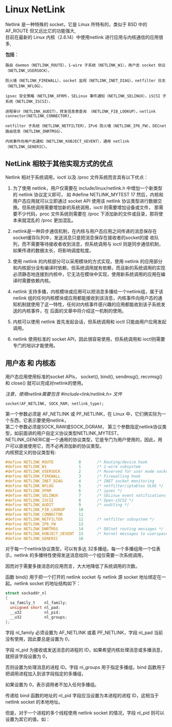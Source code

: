 # Linux NetLink  

Netlink 是一种特殊的 socket，它是 Linux 所特有的，类似于 BSD 中的AF_ROUTE 但又远比它的功能强大,  
目前在最新的 Linux 内核（2.6.14）中使用netlink 进行应用与内核通信的应用很多,   
 
**包括**：    

	路由 daemon（NETLINK_ROUTE），1-wire 子系统（NETLINK_W1），用户态 socket 协议（NETLINK_USERSOCK），  
	
	防火墙（NETLINK_FIREWALL），socket 监视（NETLINK_INET_DIAG），netfilter 日志（NETLINK_NFLOG），    
	
	ipsec 安全策略（NETLINK_XFRM），SELinux 事件通知（NETLINK_SELINUX），iSCSI 子系统（NETLINK_ISCSI），    
	
	进程审计（NETLINK_AUDIT），转发信息表查询 （NETLINK_FIB_LOOKUP），netlink connector(NETLINK_CONNECTOR),    
	
	netfilter 子系统（NETLINK_NETFILTER），IPv6 防火墙（NETLINK_IP6_FW），DECnet 路由信息（NETLINK_DNRTMSG），    
	
	内核事件向用户态通知（NETLINK_KOBJECT_UEVENT），通用 netlink（NETLINK_GENERIC）。
	
	
## NetLink 相较于其他实现方式的优点

Netlink 相对于系统调用，ioctl 以及 /proc 文件系统而言具有以下优点：

1. 为了使用 netlink，用户仅需要在 include/linux/netlink.h 中增加一个新类型的 netlink 协议定义即可， 如 #define NETLINK_MYTEST 17 然后，内核和用户态应用就可以立即通过 socket API 使用该 netlink 协议类型进行数据交换。但系统调用需要增加新的系统调用，ioctl 则需要增加设备或文件， 那需要不少代码，proc 文件系统则需要在 /proc 下添加新的文件或目录，那将使本来就混乱的 /proc 更加混乱。
  
2. netlink是一种异步通信机制，在内核与用户态应用之间传递的消息保存在socket缓存队列中，发送消息只是把消息保存在接收者的socket的接 收队列，而不需要等待接收者收到消息，但系统调用与 ioctl 则是同步通信机制，如果传递的数据太长，将影响调度粒度。
  
3. 使用 netlink 的内核部分可以采用模块的方式实现，使用 netlink 的应用部分和内核部分没有编译时依赖，但系统调用就有依赖，而且新的系统调用的实现必须静态地连接到内核中，它无法在模块中实现，使用新系统调用的应用在编译时需要依赖内核。
  
4. netlink 支持多播，内核模块或应用可以把消息多播给一个netlink组，属于该neilink 组的任何内核模块或应用都能接收到该消息，内核事件向用户态的通知机制就使用了这一特性，任何对内核事件感兴趣的应用都能收到该子系统发送的内核事件，在 后面的文章中将介绍这一机制的使用。
  
5. 内核可以使用 netlink 首先发起会话，但系统调用和 ioctl 只能由用户应用发起调用。
  
6. netlink 使用标准的 socket API，因此很容易使用，但系统调用和 ioctl则需要专门的培训才能使用。  


## 用户态 和 内核态  

用户态应用使用标准的socket APIs， socket(), bind(), sendmsg(), recvmsg() 和 close() 就可以完成对netlink的使用。  

*注意，使用netlink需要包含 #include<link/netlink.h> 文件*  

`socket(AF_NETLINK, SOCK_RAM, netlink_type);`  

第一个参数必须是 AF_NETLINK 或 PF_NETLINK，在 Linux 中，它们俩实际为一个东西，它表示要使用netlink，  
第二个参数必须是SOCK_RAW或SOCK_DGRAM， 第三个参数指定netlink协议类型，如前面讲的用户自定义协议类型NETLINK_MYTEST，   
NETLINK_GENERIC是一个通用的协议类型，它是专门为用户使用的，因此，用户可以直接使用它，而不必再添加新的协议类型。  
内核预定义的协议类型有:  

```c
#define NETLINK_ROUTE           0       /* Routing/device hook                          */
#define NETLINK_W1              1       /* 1-wire subsystem                             */
#define NETLINK_USERSOCK        2       /* Reserved for user mode socket protocols      */
#define NETLINK_FIREWALL        3       /* Firewalling hook                             */
#define NETLINK_INET_DIAG       4       /* INET socket monitoring                       */
#define NETLINK_NFLOG           5       /* netfilter/iptables ULOG */
#define NETLINK_XFRM            6       /* ipsec */
#define NETLINK_SELINUX         7       /* SELinux event notifications */
#define NETLINK_ISCSI           8       /* Open-iSCSI */
#define NETLINK_AUDIT           9       /* auditing */
#define NETLINK_FIB_LOOKUP      10
#define NETLINK_CONNECTOR       11
#define NETLINK_NETFILTER       12      /* netfilter subsystem */
#define NETLINK_IP6_FW          13
#define NETLINK_DNRTMSG         14      /* DECnet routing messages */
#define NETLINK_KOBJECT_UEVENT  15      /* Kernel messages to userspace */
#define NETLINK_GENERIC         16
```

对于每一个netlink协议类型，可以有多达 32多播组，每一个多播组用一个位表示，netlink 的多播特性使得发送消息给同一个组仅需要一次系统调用，  
  
因而对于需要多拨消息的应用而言，大大地降低了系统调用的次数。

函数 bind() 用于把一个打开的 netlink socket 与 netlink 源 socket 地址绑定在一起。netlink socket 的地址结构如下：  

```c 
struct sockaddr_nl
{
  sa_family_t    nl_family;
  unsigned short nl_pad;
  __u32          nl_pid;
  __u32          nl_groups;
};
```
字段 nl_family 必须设置为 AF_NETLINK 或着 PF_NETLINK，字段 nl_pad 当前没有使用，因此要总是设置为 0，  

字段 nl_pid 为接收或发送消息的进程的 ID，如果希望内核处理消息或多播消息，就把该字段设置为 0，  

否则设置为处理消息的进程 ID。字段 nl_groups 用于指定多播组，bind 函数用于把调用进程加入到该字段指定的多播组，  

如果设置为 0，表示调用者不加入任何多播组。

传递给 bind 函数的地址的 nl_pid 字段应当设置为本进程的进程 ID，这相当于 netlink socket 的本地地址。  

但是，对于一个进程的多个线程使用 netlink socket 的情况，字段 nl_pid 则可以设置为其它的值，如：













  

